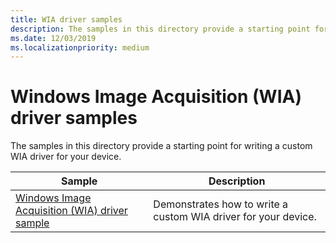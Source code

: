 ```yaml
---
title: WIA driver samples
description: The samples in this directory provide a starting point for writing a custom WIA driver for your device.
ms.date: 12/03/2019
ms.localizationpriority: medium
---
```


# Windows Image Acquisition (WIA) driver samples

The samples in this directory provide a starting point for writing a custom WIA driver for your device.

| Sample | Description |
| --- | --- |
| [Windows Image Acquisition (WIA) driver sample](/samples/microsoft/windows-driver-samples/windows-image-acquisition-wia-driver-samples) | Demonstrates how to write a custom WIA driver for your device. |